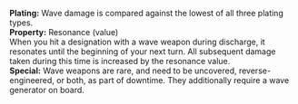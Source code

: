 **Plating:** Wave damage is compared against the lowest of all three plating types.  
**Property:** Resonance (value)  
When you hit a designation with a wave weapon during discharge, it resonates until the beginning of your next turn. All subsequent damage taken during this time is increased by the resonance value.  
**Special:** Wave weapons are rare, and need to be uncovered, reverse-engineered, or both, as part of downtime. They additionally require a wave generator on board.